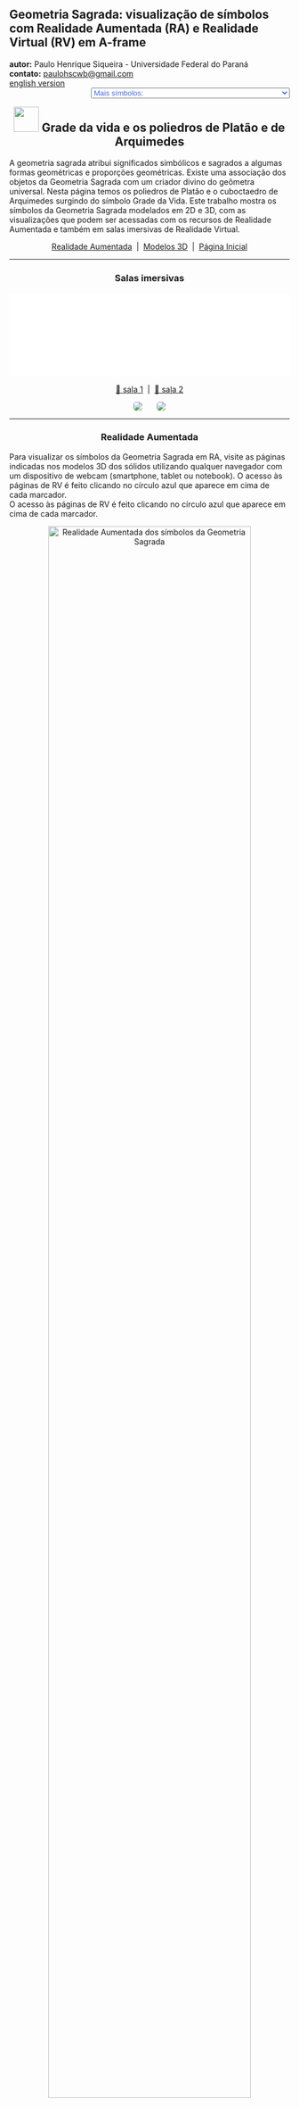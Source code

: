 <link rel="stylesheet" href="../../scripts/style.css">
<meta charset="utf-8">
<link rel="icon" type="image/png" href="../vr/salas/imagens/icone.png">
<h2>Geometria Sagrada: visualização de símbolos com Realidade Aumentada (RA) e Realidade Virtual (RV) em A-frame</h2>
<b>autor:</b> Paulo Henrique Siqueira - Universidade Federal do Paraná
<br><b>contato:</b> <a href="#"> paulohscwb@gmail.com </a>
<br><a href="https://paulohscwb.github.io/SacredGeometry/grid/">english version</a>
<form style="margin: 0 auto; float:right; text-align:right; width:100%; margin-bottom:15px;">
	<select id="url" onchange="urlHandler(this.value)" style="color:royalblue;">
		<option disabled selected>Mais símbolos:</option>
		<option value="../../symbols/pt-br/">Símbolos da Geometria Sagrada</option>
		<option value="../../flower/pt-br/">Flor da vida e os poliedros de Platão e de Arquimedes</option>
		<option value="../../fruit/pt-br/">Fruto da vida e os poliedros de Platão e de Arquimedes</option>
		<option disabled value="../../grid/pt-br/">Grade da vida e os poliedros de Platão e de Arquimedes</option>
		<option value="../../metatron/pt-br/">Metatron e os poliedros de Platão e de Arquimedes</option>
		<option value="../../merkaba/pt-br/">Estrela Merkaba</option>
	</select>
</form>
<script>
function urlHandler(value) {                               
    window.location.assign(`${value}`);
}
</script>

<p id="p1"></p>
  <h2 align="center"><img src="../vr/salas/imagens/icone.png" style="margin-bottom:-10px" width="45"> Grade da vida e os poliedros de Platão e de Arquimedes</h2>
  A geometria sagrada atribui significados simbólicos e sagrados a algumas formas geométricas e proporções geométricas. Existe uma associação dos objetos da Geometria Sagrada com um criador divino do geômetra universal. Nesta página temos os poliedros de Platão e o cuboctaedro de Arquimedes surgindo do símbolo Grade da Vida.
Este trabalho mostra os símbolos da Geometria Sagrada modelados em 2D e 3D, com as visualizações que podem ser acessadas com os recursos de Realidade Aumentada e também em salas imersivas de Realidade Virtual.

 <p align="center"><a href="#ra">Realidade Aumentada</a><span>&nbsp;&nbsp;|&nbsp;&nbsp;</span><a href="#m3d">Modelos 3D</a><span>&nbsp;&nbsp;|&nbsp;&nbsp;</span><a href="../../pt-br/">Página Inicial</a></p>
<hr>
 <h3 align="center">Salas imersivas</h3>
  <div class="embed-container"><iframe width="100%" src="../sala1.htm" title="Sala Imersiva dos símbolos da Geometria Sagrada" frameborder="0" loading="lazy"></iframe></div>
  <p align="center"><a href="../sala1.htm" target="_blank">&#x1f517; sala 1</a><span>&nbsp;&nbsp;|&nbsp;&nbsp;</span><a href="../sala2.htm" target="_blank">&#x1f517; sala 2</a></p>
  <p align="center"><img src="../vr/salas/videos/geomSagrada5.gif" style="max-width: 47%; border-radius:5px; margin-right:5%;" loading="lazy"/><img src="../vr/salas/videos/geomSagrada6.gif" style="max-width: 47%; border-radius:5px" loading="lazy"/></p>
  <hr>
  <h3 id="ra" align="center">Realidade Aumentada</h3>
  Para visualizar os símbolos da Geometria Sagrada em RA, visite as páginas indicadas nos modelos 3D dos sólidos utilizando qualquer navegador com um dispositivo de webcam (smartphone, tablet ou notebook).
O acesso às páginas de RV é feito clicando no círculo azul que aparece em cima de cada marcador.
<br>O acesso às páginas de RV é feito clicando no círculo azul que aparece em cima de cada marcador.
<p align="center"><img style="border-radius:7px;" alt="Realidade Aumentada dos símbolos da Geometria Sagrada" src="../ar/example.png" width="85%"></p>
<hr>
<h3 id="m3d" align="center">Modelos 3D</h3>
<iframe width="560" height="315" style="max-width:100%" src="https://www.youtube.com/embed/videoseries?list=PLy0I_lGW8HxVJx0ZNW6Uxk3XaE3vNuT9q" title="YouTube video player" frameborder="0" allow="accelerometer; autoplay; clipboard-write; encrypted-media; gyroscope; picture-in-picture; web-share" allowfullscreen></iframe>
<h4>1. Grade da vida - tetraedro</h4>
<a href="../vr/GridOfLife2d_tetrahedron.htm" target="_blank" title="modelo 3D" class="fotoA"><img src="../ar/46A.png" class="foto" alt="Grade da vida - tetraedro"></a><img src="../ar/46.png" class="qr">
 <br><br><br>Platão concebeu o mundo como sendo composto por quatro elementos básicos: Terra, Fogo, Ar e Água. Além disso, Platão estabeleceu uma associação mística entre estes elementos e os sólidos Platônicos. Assim, o tetraedro está associado ao Fogo e corresponde à primeira circunferência do símbolo da Semente da Vida. Os vértices do tetraedro regular aparecem em algumas interseções das linhas do símbolo da Grade da Vida.
 <br><br><br>
<a href="../ra.html" class="raAR" title="Realidade aumentada" target="_blank"></a>
<hr>
<h4>2. Grade da vida - cubo</h4>
<a href="../vr/GridOfLife2d_cube.htm" target="_blank" title="modelo 3D" class="fotoA"><img src="../ar/47A.png" class="foto" alt="Grade da vida - cubo"></a><img src="../ar/47.png" class="qr">
 <br><br><br>De acordo com a correspondência mística de Platão, o cubo está associado à Terra e corresponde à segunda circunferência do símbolo da Semente da Vida. Os vértices do cubo aparecem em algumas interseções das linhas do símbolo da Grade da Vida.
 <br><br><br>
<a href="../ra.html" class="raAR" title="Realidade aumentada" target="_blank"></a>
<hr>
<h4>3. Grade da vida - octaedro</h4>
<a href="../vr/GridOfLife2d_octahedron.htm" target="_blank" title="modelo 3D" class="fotoA"><img src="../ar/48A.png" class="foto" alt="Grade da vida - octaedro"></a><img src="../ar/48.png" class="qr">
 <br><br><br>De acordo com a correspondência mística de Platão, o octaedro está associado ao Ar e corresponde à terceira circunferência do símbolo da Semente da Vida. Os vértices do octaedro regular aparecem em algumas interseções das linhas do símbolo da Grade da Vida.
 <br><br><br>
<a href="../ra.html" class="raAR" title="Realidade aumentada" target="_blank"></a>
<hr>
<h4>4. Grade da vida - icosaedro</h4>
<a href="../vr/GridOfLife2d_icosahedron.htm" target="_blank" title="modelo 3D" class="fotoA"><img src="../ar/49A.png" class="foto" alt="Grade da vida - icosaedro"></a><img src="../ar/49.png" class="qr">
 <br><br><br>De acordo com a correspondência mística de Platão, o icosaedro está associado à Água e corresponde à quarta circunferência do símbolo da Semente da Vida. Os vértices do icosaedro regular aparecem sobrepostos ou com correspondência associada a algumas interseções das linhas do símbolo da Grade da Vida.
 <br><br><br>
<a href="../ra.html" class="raAR" title="Realidade aumentada" target="_blank"></a>
<hr>
<h4>5. Grade da vida - dodecaedro</h4>
<a href="../vr/GridOfLife2d_dodecahedron.htm" target="_blank" title="modelo 3D" class="fotoA"><img src="../ar/50A.png" class="foto" alt="Grade da vida - dodecaedro"></a><img src="../ar/50.png" class="qr">
 <br><br><br>De acordo com a correspondência mística de Platão, o dodecaedro está associado ao Universo e corresponde à quinta circunferência do símbolo da Semente da Vida. Os vértices do dodecaedro regular aparecem sobrepostos ou com correspondência associada a algumas interseções das linhas do símbolo da Grade da Vida.
 <br><br><br>
<a href="../ra.html" class="raAR" title="Realidade aumentada" target="_blank"></a>
<hr>
<h4>6. Grade da vida - tetraedro estrelado</h4>
<a href="../vr/GridOfLife2d_tetrahedronStar.htm" target="_blank" title="modelo 3D" class="fotoA"><img src="../ar/51A.png" class="foto" alt="Grade da vida - tetraedro estrelado"></a><img src="../ar/51.png" class="qr">
 <br><br><br>A Merkabah ou tetraedro estrelado ou Estrela de Davi é a figura geométrica que representa a energia masculina e feminina do Céu e da Terra. O tetraedro estrelado corresponde à sexta circunferência do símbolo da Semente da Vida e os vértices deste sólido aparecem sobrepostos em algumas interseções das linhas do símbolo da Grade da Vida.
 <br><br><br>
<a href="../ra.html" class="raAR" title="Realidade aumentada" target="_blank"></a>
<hr>
<h4>7. Grade da vida - cuboctaedro</h4>
<a href="../vr/GridOfLife2d_cuboctahedron.htm" target="_blank" title="modelo 3D" class="fotoA"><img src="../ar/52A.png" class="foto" alt="Grade da vida - cuboctaedro"></a><img src="../ar/52.png" class="qr">
 <br><br><br>O cuboctaedro de Arquimedes representa o Vetor de Equilíbrio de energia. O cuboctaedro corresponde à sétima circunferência do símbolo da Semente da Vida e os vértices deste sólido aparecem sobrepostos ou com correspondência a algumas interseções das linhas do símbolo da Grade da Vida.
 <br><br><br>
<a href="../ra.html" class="raAR" title="Realidade aumentada" target="_blank"></a>
<hr>
<h4>8. Grade da vida 3D - cuboctaedro v1</h4>
<a href="../vr/GridOfLife3d_v2_cuboctahedron.htm" target="_blank" title="modelo 3D" class="fotoA"><img src="../ar/60A.png" class="foto" alt="Grade da vida 3D"></a><img src="../ar/60.png" class="qr">
 <br><br><br>Nesta representação temos o modelo em 3D do símbolo da Grade da Vida construído com 3 rotações em torno de um dos símbolos. Unindo-se as interseções das linhas externas, obtemos um cuboctaedro de Arquimedes.
 <br><br><br>
<a href="../ra.html" class="raAR" title="Realidade aumentada" target="_blank"></a>
<hr>
<h4>9. Grade da vida 3D - tetraedro</h4>
<a href="../vr/GridOfLife3d_tetrahedron.htm" target="_blank" title="modelo 3D" class="fotoA"><img src="../ar/53A.png" class="foto" alt="Grade da vida - tetraedro"></a><img src="../ar/53.png" class="qr">
 <br><br><br>Os vértices do tetraedro regular aparecem em algumas interseções das linhas do símbolo da Grade da Vida. Na representação em 3D, o tetratedro fica inscrito ao símbolo da Grade da Vida.
 <br><br><br>
<a href="../ra1.html" class="raAR" title="Realidade aumentada" target="_blank"></a>
<hr>
<h4>10. Grade da vida 3D - cubo</h4>
<a href="../vr/GridOfLife3d_cube.htm" target="_blank" title="modelo 3D" class="fotoA"><img src="../ar/54A.png" class="foto" alt="Grade da vida - cubo"></a><img src="../ar/54.png" class="qr">
 <br><br><br>Os vértices do cubo aparecem em algumas interseções das linhas do símbolo da Grade da Vida. Na representação em 3D, o cubo fica inscrito ao símbolo da Grade da Vida.
 <br><br><br>
<a href="../ra1.html" class="raAR" title="Realidade aumentada" target="_blank"></a>
<p class="topop"><a href="#p1" class="topo">voltar ao topo</a></p>
<hr>
<h4>11. Grade da vida 3D - octaedro</h4>
<a href="../vr/GridOfLife3d_octahedron.htm" target="_blank" title="modelo 3D" class="fotoA"><img src="../ar/55A.png" class="foto" alt="Grade da vida - octaedro"></a><img src="../ar/55.png" class="qr">
 <br><br><br>Os vértices do octaedro regular aparecem em algumas interseções das linhas do símbolo da Grade da Vida. Na representação em 3D, o octatedro fica inscrito ao símbolo da Grade da Vida.
 <br><br><br>
<a href="../ra1.html" class="raAR" title="Realidade aumentada" target="_blank"></a>
<hr>
<h4>12. Grade da vida 3D - icosaedro</h4>
<a href="../vr/GridOfLife3d_icosahedron.htm" target="_blank" title="modelo 3D" class="fotoA"><img src="../ar/56A.png" class="foto" alt="Grade da vida - icosaedro"></a><img src="../ar/56.png" class="qr">
 <br><br><br>Os vértices do icosaedro regular aparecem sobrepostos ou com correspondência associada a algumas interseções das linhas do símbolo da Grade da Vida. Na representação em 3D, o icosaedro fica inscrito ao símbolo da Grade da Vida.
 <br><br><br>
<a href="../ra1.html" class="raAR" title="Realidade aumentada" target="_blank"></a>
<hr>
<h4>13. Grade da vida 3D - dodecaedro</h4>
<a href="../vr/GridOfLife3d_dodecahedron.htm" target="_blank" title="modelo 3D" class="fotoA"><img src="../ar/57A.png" class="foto" alt="Grade da vida - dodecaedro"></a><img src="../ar/57.png" class="qr">
 <br><br><br>Os vértices do dodecaedro regular aparecem sobrepostos ou com correspondência associada a algumas interseções das linhas do símbolo da Grade da Vida. Na representação em 3D, o dodecaedro fica circunscrito ao símbolo da Grade da Vida.
 <br><br><br>
<a href="../ra1.html" class="raAR" title="Realidade aumentada" target="_blank"></a>
<hr>
<h4>14. Grade da vida 3D - tetraedro estrelado</h4>
<a href="../vr/GridOfLife3d_tetrahedronStar.htm" target="_blank" title="modelo 3D" class="fotoA"><img src="../ar/58A.png" class="foto" alt="Grade da vida - tetraedro estrelado"></a><img src="../ar/58.png" class="qr">
 <br><br><br>Os vértices do tetraedro estrelado aparecem em algumas interseções das linhas do símbolo da Grade da Vida. Na representação em 3D, o tetraedro estrelado fica inscrito ao símbolo da Grade da Vida.
 <br><br><br>
<a href="../ra1.html" class="raAR" title="Realidade aumentada" target="_blank"></a>
<hr>
<h4>15. Grade da vida 3D - cuboctaedro</h4>
<a href="../vr/GridOfLife3d_cuboctahedron.htm" target="_blank" title="modelo 3D" class="fotoA"><img src="../ar/59A.png" class="foto" alt="Grade da vida - cuboctaedro"></a><img src="../ar/59.png" class="qr">
 <br><br><br>Os vértices do cuboctaedro de Arquimedes aparecem em algumas interseções das linhas do símbolo da Grade da Vida. Na representação em 3D, o cuboctaedro fica inscrito ao símbolo da Grade da Vida.
 <br><br><br>
<a href="../ra1.html" class="raAR" title="Realidade aumentada" target="_blank"></a>
<p class="topop"><a href="#p1" class="topo">voltar ao topo</a></p>
<hr>

<br><a rel="license" href="http://creativecommons.org/licenses/by-nc-nd/4.0/"><img alt="Licença Creative Commons" style="border-width:0" src="https://i.creativecommons.org/l/by-nc-nd/4.0/88x31.png" loading="lazy"/></a><br /><span xmlns:dct="http://purl.org/dc/terms/" property="dct:title">Grid of life and the polyhedra of Plato and Archimedes - Visualization of symbols with Augmented Reality and Virtual Reality</span> de <a xmlns:cc="http://creativecommons.org/ns#" href="https://paulohscwb.github.io/SacredGeometry/grid/pt-br/" property="cc:attributionName" rel="cc:attributionURL">Paulo Henrique Siqueira</a> está licenciado com uma Licença <a rel="license" href="http://creativecommons.org/licenses/by-nc-nd/4.0/">Creative Commons Atribuição-NãoComercial-SemDerivações 4.0 Internacional</a>.

<h4>Como citar este trabalho:</h4> 
<p>Siqueira, P.H., "Grid of life and the polyhedra of Plato and Archimedes: Visualization of symbols with Augmented Reality and Virtual Reality". Disponível em: <https://paulohscwb.github.io/SacredGeometry/grid/pt-br/>, Agosto de 2024.</p>
<a target="_blank" href="https://doi.org/10.5281/zenodo.14502405"><img src="https://zenodo.org/badge/DOI/10.5281/zenodo.14502405.svg" alt="DOI"></a>
<br><br><b>Referências:</b>
<br>Pardesco. "Sacred Geometry Art, Symbols & Meanings". <a href="https://pardesco.com/blogs/news/sacred-geometry-art-symbols-meanings" target="_blank">https://pardesco.com/blogs/news/sacred-geometry-art-symbols-meanings</a>
<br>Weisstein, Eric W. "Platonic Solid" From MathWorld-A Wolfram Web Resource. <a href="http://mathworld.wolfram.com/PlatonicSolid.html" target="_blank">http://mathworld.wolfram.com/PlatonicSolid.html</a>
<br>Wikipedia <a href="https://en.wikipedia.org/wiki/en.wikipedia.org/wiki/Platonic_solid" target="_blank">https://en.wikipedia.org/wiki/Platonic_solid</a>
<br>Solar System Scope. "Solar Textures: Stars and Milky Way". <a href="http://dmccooey.com/polyhedra/" target="_blank">https://www.solarsystemscope.com/textures/</a>

